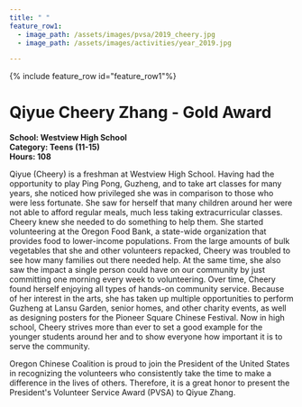 ```yaml
---
title: " "
feature_row1:
  - image_path: /assets/images/pvsa/2019_cheery.jpg
  - image_path: /assets/images/activities/year_2019.jpg

---
```


{% include feature_row id="feature_row1"%}

# Qiyue Cheery Zhang - Gold Award

**School: Westview High School**  
**Category: Teens (11-15)**  
**Hours: 108**  

Qiyue (Cheery) is a freshman at Westview High School. Having had the opportunity to play Ping Pong, Guzheng, and to take art classes for many years, she noticed how privileged she was in comparison to those who were less fortunate. She saw for herself that many children around her were not able to afford regular meals, much less taking extracurricular classes. Cheery knew she needed to do something to help them. She started volunteering at the Oregon Food Bank, a state-wide organization that provides food to lower-income populations. From the large amounts of bulk vegetables that she and other volunteers repacked, Cheery was troubled to see how many families out there needed help. At the same time, she also saw the impact a single person could have on our community by just committing one morning every week to volunteering. Over time, Cheery found herself enjoying all types of hands-on community service. Because of her interest in the arts, she has taken up multiple opportunities to perform Guzheng at Lansu Garden, senior homes, and other charity events, as well as designing posters for the Pioneer Square Chinese Festival. Now in high school, Cheery strives more than ever to set a good example for the younger students around her and to show everyone how important it is to serve the community.

Oregon Chinese Coalition is proud to join the President of the United States in recognizing the volunteers who consistently take the time to make a difference in the lives of others. Therefore, it is a great honor to present the President's Volunteer Service Award (PVSA) to Qiyue Zhang.
